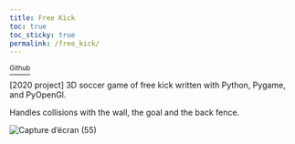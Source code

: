 ```yaml
---
title: Free Kick
toc: true
toc_sticky: true
permalink: /free_kick/
---
```


<a href="https://github.com/StokastX/Free-kick" class=""> <sup><i class="fa-brands fa-github"></i> Github</sup></a>

[2020 project] 3D soccer game of free kick written with Python, Pygame, and PyOpenGl.

Handles collisions with the wall, the goal and the back fence.

![Capture d’écran (55)](https://github.com/Patoche692/Free-kick/assets/54531293/aa213f25-f955-417d-8472-a9c79ccccb63)
